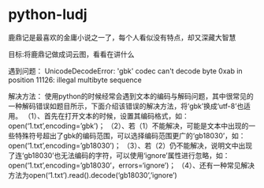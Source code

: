 ﻿# python-ludj

鹿鼎记是最喜欢的金庸小说之一了，每个人看似没有特点，却又深藏大智慧                                                                

目标:将鹿鼎记做成词云图，看看在讲什么  

遇到问题：
UnicodeDecodeError: 'gbk' codec can't decode byte 0xab in position 11126: illegal multibyte sequence         
                                                             
解决方法：
使用python的时候经常会遇到文本的编码与解码问题，其中很常见的一种解码错误如题目所示，下面介绍该错误的解决方法，将‘gbk’换成‘utf-8’也适用。 
（1）、首先在打开文本的时候，设置其编码格式，如：open(‘1.txt’,encoding=’gbk’)； 
（2）、若（1）不能解决，可能是文本中出现的一些特殊符号超出了gbk的编码范围，可以选择编码范围更广的‘gb18030’，如：open(‘1.txt’,encoding=’gb18030’)； 
（3）、若（2）仍不能解决，说明文中出现了连‘gb18030’也无法编码的字符，可以使用‘ignore’属性进行忽略，如：open(‘1.txt’,encoding=’gb18030’，errors=‘ignore’)； 
（4）、还有一种常见解决方法为open(‘1.txt’).read().decode(‘gb18030’,’ignore’)
                                                              


